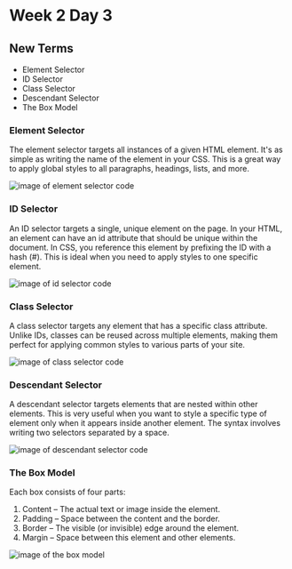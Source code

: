 # Week 2 Day 3

## New Terms
- Element Selector
- ID Selector
- Class Selector
- Descendant Selector
- The Box Model 

### Element Selector
The element selector targets all instances of a given HTML element. It's as simple as writing the name of the element in your CSS. This is a great way to apply global styles to all paragraphs, headings, lists, and more.

![image of element selector code](https://developer.mozilla.org/en-US/docs/Learn_web_development/Core/Styling_basics/Basic_selectors/selector.png)


### ID Selector
An ID selector targets a single, unique element on the page. In your HTML, an element can have an id attribute that should be unique within the document. In CSS, you reference this element by prefixing the ID with a hash (#). This is ideal when you need to apply styles to one specific element.

![image of id selector code](https://img.uxcel.com/practices/id-selector-1621257128634/a-1664876259265-2x.jpg)

### Class Selector
A class selector targets any element that has a specific class attribute. Unlike IDs, classes can be reused across multiple elements, making them perfect for applying common styles to various parts of your site.

![image of class selector code](https://img.uxcel.com/practices/class-selector-1621257065434/a-1664876252395-2x.jpg)

### Descendant Selector 
A descendant selector targets elements that are nested within other elements. This is very useful when you want to style a specific type of element only when it appears inside another element. The syntax involves writing two selectors separated by a space.

![image of descendant selector code](https://global.discourse-cdn.com/codecademy/original/5X/2/d/e/7/2de7e0a42c79659838c28ccf4451b08e4b5e9751.jpeg)

### The Box Model 

Each box consists of four parts:

1. Content – The actual text or image inside the element.
2. Padding – Space between the content and the border.
3. Border – The visible (or invisible) edge around the element.
4. Margin – Space between this element and other elements.

![image of the box model](https://miro.medium.com/v2/resize:fit:1200/1*E_YuB8x1B3T3h6PIJ_I9qQ.png)